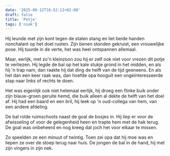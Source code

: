 ```yaml
---
date: '2025-09-12T16:52:12+02:00'
draft: false
title: 'Potje'
tags: ['niek']
---
```


Hij leunde met zijn kont tegen de stalen stang en liet beide handen nonchalant op het doel rusten. Zijn benen stonden gekruist, een vrouwelijke pose. Hij tuurde in de verte, het was heel ontspannen allemaal.

Maar, eerlijk, met zo'n kleinzoon zou hij er zelf ook niet voor vrezen dit potje te verliezen. Hij legde de bal op het kale stukje grond in het midden, en als hij 'n trap nam, dan raakte hij dat ding de helft van de tijd geeneens. En als het dan een keer raak was, dan hoefde opa hooguit een ongeïnteresseerde stap naar links of rechts te doen.

Het was eigenlijk ook niet helemaal eerlijk, hij droeg een flinke buik onder zijn blauw-groen geruite hemd, die buik alleen al dekte de helft van het doel af. Hij had een baard en een bril, hij leek op 'n oud-collega van hem, van een andere afdeling. 

De bal rolde ruimschoots naast de goal de bosjes in. Hij liep er voor de afwisseling of voor de gelegenheid heen en trapte hem met de hak terug. De goal was onbeheerd en nog kreeg dat joch het voor elkaar te missen.

Zo speelden ze een minuut of twintig. Toen zei opa dat hij moe was en liepen ze over de stoep terug naar huis. De jongen de bal in de hand, hij met zijn vingers in zijn nek.
